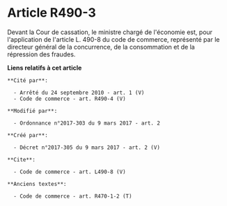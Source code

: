 # Article R490-3

Devant la Cour de cassation, le ministre chargé de l'économie est, pour l'application de l'article L. 490-8 du code de
commerce, représenté par le directeur général de la concurrence, de la consommation et de la répression des fraudes.

**Liens relatifs à cet article**

	**Cité par**:

	  - Arrêté du 24 septembre 2010 - art. 1 (V)
	  - Code de commerce - art. R490-4 (V)

	**Modifié par**:

	  - Ordonnance n°2017-303 du 9 mars 2017 - art. 2

	**Créé par**:

	  - Décret n°2017-305 du 9 mars 2017 - art. 2 (V)

	**Cite**:

	  - Code de commerce - art. L490-8 (V)

	**Anciens textes**:

	  - Code de commerce - art. R470-1-2 (T)

